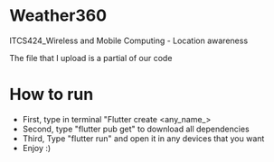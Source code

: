 # Weather360
ITCS424_Wireless and Mobile Computing - Location awareness

The file that I upload is a partial of our code

# How to run
- First, type in terminal "Flutter create <any_name_>
- Second, type "flutter pub get" to download all dependencies
- Third, Type "flutter run" and open it in any devices that you want
- Enjoy :)
